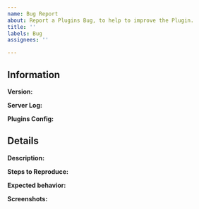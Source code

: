 ```yaml
---
name: Bug Report
about: Report a Plugins Bug, to help to improve the Plugin.
title: ''
labels: Bug
assignees: ''

---
```


<!-- Bug Reporting Guide -->

## Information

**Version:**
<!-- Replace this with the used version of Plugins.  -->

**Server Log:**
<!-- Upload `logs/lastest.log` to  https://gist.github.com/ and replace this with the link -->

**Plugins Config:**
<!-- Upload `plugins/Plugins/config.yml` to https://gist.github.com/ and replace this with the link -->

## Details

**Description:**
<!-- Replace this with a clear description of what the bug is. -->

**Steps to Reproduce:**
<!-- Replace this with exactly what you did to cause the bug. -->

**Expected behavior:** 
<!-- Replace this with a clear description of what you expected to happen. -->

**Screenshots:**
<!-- Replace this with screenshots, if applicate to help explain your problem. -->
